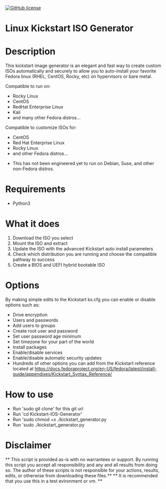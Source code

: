 [![GitHub license](https://img.shields.io/github/license/brianlturney/Rocky-Linux-Kickstart-Image-Generator)](https://github.com/brianlturney/Rocky-Linux-Kickstart-Image-Generator/blob/main/LICENSE)

# Linux Kickstart ISO Generator

# Description

This kickstart image generator is an elegant and fast way to create custom ISOs automatically and securely to allow you to auto-install your favorite  Fedora linux (RHEL, CentOS, Rocky, etc) on hypervisors or bare metal.

Compatible to run on:
- Rocky Linux
- CentOS
- RedHat Enterprise Linux
- Kali
- and many other Fedora distros...

Compatible to customize ISOs for:
- CentOS
- Red Hat Enterprise Linux
- Rocky Linux
- and other Fedora distros...

* This has not been engineered yet to run on Debian, Suse, and other non-Fedora distros.

# Requirements

- Python3

# What it does

1) Download the ISO you select
2) Mount the ISO and extract
3) Update the ISO with the advanced Kickstart auto install parameters
4) Check which distribution you are running and choose the compatible pathway to success
5) Create a BIOS and UEFI hybrid bootable ISO

# Options

By making simple edits to the Kickstart ks.cfg you can enable or disable options such as:
- Drive encryption
- Users and passwords
- Add users to groups
- Create root user and password
- Set user password age minimum
- Set timezone for your part of the world
- Install packages
- Enable/disable services
- Enable/disable automatic security updates
- Hundreds of other options you can add from the Kickstart reference located at
  https://docs.fedoraproject.org/en-US/fedora/latest/install-guide/appendixes/Kickstart_Syntax_Reference/
  
# How to use

- Run 'sudo git clone' for this git url
- Run 'cd Kickstart-IOS-Generator'
- Run 'sudo chmod +x ./kickstart_generator.py
- Run 'sudo ./kickstart_generator.py

# Disclaimer
  ** This script is provided as-is with no warrantees or support. By running this script you accept all responsibility and any and all results from doing so. The author of these scripts is not responsible for your actions, results, edits, or otherwise from downloading these files.**
  ** It is recommended that you use this in a test evironment or vm. **
